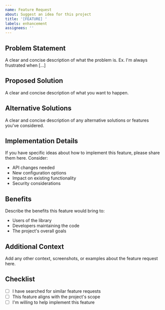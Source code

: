 ```yaml
---
name: Feature Request
about: Suggest an idea for this project
title: '[FEATURE] '
labels: enhancement
assignees: ''
---
```


## Problem Statement
A clear and concise description of what the problem is. Ex. I'm always frustrated when [...]

## Proposed Solution
A clear and concise description of what you want to happen.

## Alternative Solutions
A clear and concise description of any alternative solutions or features you've considered.

## Implementation Details
If you have specific ideas about how to implement this feature, please share them here.
Consider:
- API changes needed
- New configuration options
- Impact on existing functionality
- Security considerations

## Benefits
Describe the benefits this feature would bring to:
- Users of the library
- Developers maintaining the code
- The project's overall goals

## Additional Context
Add any other context, screenshots, or examples about the feature request here.

## Checklist
- [ ] I have searched for similar feature requests
- [ ] This feature aligns with the project's scope
- [ ] I'm willing to help implement this feature
